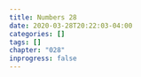 ```yaml
---
title: Numbers 28
date: 2020-03-28T20:22:03-04:00
categories: []
tags: []
chapter: "028"
inprogress: false
---
```


